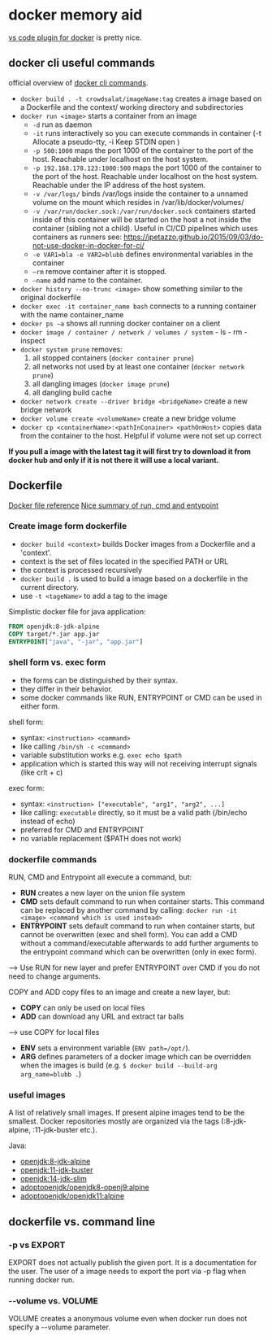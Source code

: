 # docker memory aid

[vs code plugin for docker](https://marketplace.visualstudio.com/items?itemName=ms-azuretools.vscode-docker) is pretty nice.

## docker cli useful commands

official overview of [docker cli commands](https://docs.docker.com/engine/reference/commandline/docker/).

- `docker build . -t crowdsalat/imageName:tag` creates a image based on a Dockerfile and the context/ working directory and subdirectories
- `docker run <image>` starts a container from an image
    - `-d` run as daemon
    - `-it` runs interactively so you can execute commands in container (-t Allocate a pseudo-tty, -i Keep STDIN open )
    - `-p 500:1000` maps the port 1000 of the container to the port of the host. Reachable under localhost on the host system.
    - `-p 192.168.178.123:1000:500` maps the port 1000 of the container to the port of the host. Reachable under localhost on the host system. Reachable under the IP address of the host system.
    - `-v /var/logs/` binds /var/logs inside the container to a unnamed volume on the mount which resides in /var/lib/docker/volumes/
    - `-v /var/run/docker.sock:/var/run/docker.sock` containers started inside of this container will be started on the host a not inside the container (sibling not a child). Useful in CI/CD pipelines which uses containers as runners see: https://jpetazzo.github.io/2015/09/03/do-not-use-docker-in-docker-for-ci/
    - `-e VAR1=bla -e VAR2=blubb` defines environmental variables in the container
    - `—rm` remove container after it is stopped.
    - `—name` add name to the container.
- `docker history --no-trunc <image>` show something similar to the original dockerfile
- `docker exec -it container_name bash` connects to a running container with the name container_name
- `docker ps −a` shows all running docker container on a client
- `docker image / container / network / volumes / system`
      - ls
      - rm
      - inspect
- `docker system prune` removes:
    1. all stopped containers (`docker container prune`)
    2. all networks not used by at least one container (`docker network prune`)
    3. all dangling images (`docker image prune`)
    4. all dangling build cache
- `docker network create --driver bridge <bridgeName>` create a new bridge network
- `docker volume create <volumeName>` create a new bridge volume
- `docker cp <containerName>:<pathInConainer> <pathOnHost>`  copies data from the container to the host. Helpful if volume were not set up correct 


**If you pull a image with the latest tag it will first try to download it from docker hub and only if it is not there it will use a local variant.**
## Dockerfile

[Docker file reference](https://docs.docker.com/engine/reference/builder/)
[Nice summary of run, cmd and entypoint](https://goinbigdata.com/docker-run-vs-cmd-vs-entrypoint/)

### Create image form dockerfile

- `docker build <context>`  builds Docker images from a Dockerfile and a 'context'.
- context is the set of files located in the specified PATH or URL
- the context is processed recursively
- `docker build .` is used to build a image based on a dockerfile in the current directory.
- use `-t <tageName>` to add a tag to the image

Simplistic docker file for java application:

```dockerfile
FROM openjdk:8-jdk-alpine
COPY target/*.jar app.jar
ENTRYPOINT["java", "-jar", "app.jar"]
```

### shell form vs. exec form

- the forms can be distinguished by their syntax. 
- they differ in their behavior.
- some docker commands like RUN, ENTRYPOINT or CMD can be used in either form.

shell form: 

- syntax: `<instruction> <command>`
- like calling `/bin/sh -c <command>`
- variable substitution works e.g. `exec echo $path`
- application which is started this way will not receiving interrupt signals (like crlt + c)

exec form:

- syntax: `<instruction> ["executable", "arg1", "arg2", ...]`
- like calling: `executable` directly, so it must be a valid path (/bin/echo instead of echo)
- preferred for CMD and ENTRYPOINT
- no variable replacement ($PATH does not work)

### dockerfile commands

RUN, CMD and Entrypoint all execute a command, but:

- **RUN** creates a new layer on the union file system
- **CMD** sets default command to run when container starts. This command can be replaced by another command by calling: `docker run -it <image> <command which is used instead>`
- **ENTRYPOINT** sets default command to run when container starts, but cannot be overwritten (exec and shell form). You can add a CMD without a command/executable afterwards to add further arguments to the entrypoint command which can be overwritten (only in exec form).

--> Use RUN for new layer and prefer ENTRYPOINT over CMD if you do not need to change arguments.

COPY and ADD copy files to an image and create a new layer, but:

- **COPY** can only be used on local files
- **ADD** can download any URL and extract tar balls

--> use COPY for local files

- **ENV** sets a environment variable (`ENV path=/opt/`).
- **ARG** defines parameters of a docker image which can be overridden when the images is build (e.g. `$ docker build --build-arg arg_name=blubb .`)

### useful images

A list of relatively small images. If present alpine images tend to be the smallest. Docker repositories mostly are organized via the tags (:8-jdk-alpine, :11-jdk-buster etc.).

Java:

- [openjdk:8-jdk-alpine](https://hub.docker.com/_/openjdk/)
- [openjdk:11-jdk-buster](https://hub.docker.com/_/openjdk/)
- [openjdk:14-jdk-slim](https://hub.docker.com/_/openjdk/)
- [adoptopenjdk/openjdk8-openj9:alpine](https://hub.docker.com/r/adoptopenjdk/openjdk8-openj9)
- [adoptopenjdk/openjdk11:alpine](https://hub.docker.com/r/adoptopenjdk/openjdk11)

## dockerfile vs. command line

### -p vs EXPORT

EXPORT does not actually publish the given port. It is a documentation for the user. The user of a image needs to export the port via -p flag when running docker run.

### --volume vs. VOLUME

VOLUME creates a anonymous volume even when docker run does not specify a --volume parameter.